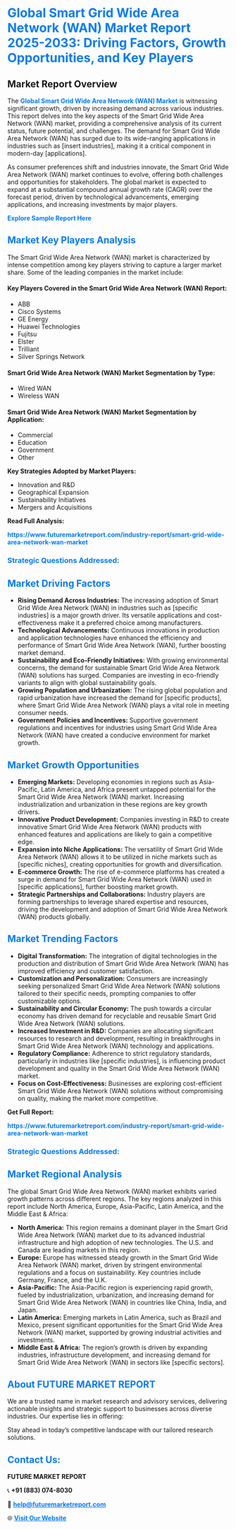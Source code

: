 <h1 style="color: #007BFF;">Global Smart Grid Wide Area Network (WAN) Market Report 2025-2033: Driving Factors, Growth Opportunities, and Key Players</h1>

<section id="overview">
<h2>Market Report Overview</h2>
<p>The <a href="https://www.futuremarketreport.com/industry-report/smart-grid-wide-area-network-wan-market" style="color: #007BFF; text-decoration: none;"><strong>Global Smart Grid Wide Area Network (WAN) Market</strong></a> is witnessing significant growth, driven by increasing demand across various industries. This report delves into the key aspects of the Smart Grid Wide Area Network (WAN) market, providing a comprehensive analysis of its current status, future potential, and challenges. The demand for Smart Grid Wide Area Network (WAN) has surged due to its wide-ranging applications in industries such as [insert industries], making it a critical component in modern-day [applications].</p>
<p>As consumer preferences shift and industries innovate, the Smart Grid Wide Area Network (WAN) market continues to evolve, offering both challenges and opportunities for stakeholders. The global market is expected to expand at a substantial compound annual growth rate (CAGR) over the forecast period, driven by technological advancements, emerging applications, and increasing investments by major players.</p>
</section>

<section id="overview">
<p><a href="https://www.futuremarketreport.com/request-sample/reportId=96829" style="color: #007BFF; text-decoration: none;"><strong>Explore Sample Report Here</strong></a></p>
</section>

<section id="key-players">
<h2 style="color: #007BFF;">Market Key Players Analysis</h2>
<p>The Smart Grid Wide Area Network (WAN) market is characterized by intense competition among key players striving to capture a larger market share. Some of the leading companies in the market include:</p>
<h4>Key Players Covered in the Smart Grid Wide Area Network (WAN) Report:</h4>
<ul><li>ABB</li><li>Cisco Systems</li><li>GE Energy</li><li>Huawei Technologies</li><li>Fujitsu</li><li>Elster</li><li>Trilliant</li><li>Silver Springs Network</li></ul>
<h4>Smart Grid Wide Area Network (WAN) Market Segmentation by Type:</h4>
<ul><li>Wired WAN</li><li>Wireless WAN</li></ul>

<h4>Smart Grid Wide Area Network (WAN) Market Segmentation by Application:</h4>
<ul><li>Commercial</li><li>Education</li><li>Government</li><li>Other</li></ul>
<p><strong>Key Strategies Adopted by Market Players:</strong></p>
<ul>
<li>Innovation and R&D</li>
<li>Geographical Expansion</li>
<li>Sustainability Initiatives</li>
<li>Mergers and Acquisitions</li>
</ul>
</section>

<section>
<p><strong>Read Full Analysis: </strong></p><a href="https://www.futuremarketreport.com/industry-report/smart-grid-wide-area-network-wan-market" style="color: #007BFF; text-decoration: none;"><strong>https://www.futuremarketreport.com/industry-report/smart-grid-wide-area-network-wan-market</strong></a>
<h3 style="color: #007BFF;">Strategic Questions Addressed:</h3>
</section>

<section id="driving-factors">
<h2 style="color: #007BFF;">Market Driving Factors</h2>
<ul>
<li><strong>Rising Demand Across Industries:</strong> The increasing adoption of Smart Grid Wide Area Network (WAN) in industries such as [specific industries] is a major growth driver. Its versatile applications and cost-effectiveness make it a preferred choice among manufacturers.</li>
<li><strong>Technological Advancements:</strong> Continuous innovations in production and application technologies have enhanced the efficiency and performance of Smart Grid Wide Area Network (WAN), further boosting market demand.</li>
<li><strong>Sustainability and Eco-Friendly Initiatives:</strong> With growing environmental concerns, the demand for sustainable Smart Grid Wide Area Network (WAN) solutions has surged. Companies are investing in eco-friendly variants to align with global sustainability goals.</li>
<li><strong>Growing Population and Urbanization:</strong> The rising global population and rapid urbanization have increased the demand for [specific products], where Smart Grid Wide Area Network (WAN) plays a vital role in meeting consumer needs.</li>
<li><strong>Government Policies and Incentives:</strong> Supportive government regulations and incentives for industries using Smart Grid Wide Area Network (WAN) have created a conducive environment for market growth.</li>
</ul>
</section>

<section id="growth-opportunities">
<h2 style="color: #007BFF;">Market Growth Opportunities</h2>
<ul>
<li><strong>Emerging Markets:</strong> Developing economies in regions such as Asia-Pacific, Latin America, and Africa present untapped potential for the Smart Grid Wide Area Network (WAN) market. Increasing industrialization and urbanization in these regions are key growth drivers.</li>
<li><strong>Innovative Product Development:</strong> Companies investing in R&D to create innovative Smart Grid Wide Area Network (WAN) products with enhanced features and applications are likely to gain a competitive edge.</li>
<li><strong>Expansion into Niche Applications:</strong> The versatility of Smart Grid Wide Area Network (WAN) allows it to be utilized in niche markets such as [specific niches], creating opportunities for growth and diversification.</li>
<li><strong>E-commerce Growth:</strong> The rise of e-commerce platforms has created a surge in demand for Smart Grid Wide Area Network (WAN) used in [specific applications], further boosting market growth.</li>
<li><strong>Strategic Partnerships and Collaborations:</strong> Industry players are forming partnerships to leverage shared expertise and resources, driving the development and adoption of Smart Grid Wide Area Network (WAN) products globally.</li>
</ul>
</section>

<section id="trending-factors">
<h2 style="color: #007BFF;">Market Trending Factors</h2>
<ul>
<li><strong>Digital Transformation:</strong> The integration of digital technologies in the production and distribution of Smart Grid Wide Area Network (WAN) has improved efficiency and customer satisfaction.</li>
<li><strong>Customization and Personalization:</strong> Consumers are increasingly seeking personalized Smart Grid Wide Area Network (WAN) solutions tailored to their specific needs, prompting companies to offer customizable options.</li>
<li><strong>Sustainability and Circular Economy:</strong> The push towards a circular economy has driven demand for recyclable and reusable Smart Grid Wide Area Network (WAN) solutions.</li>
<li><strong>Increased Investment in R&D:</strong> Companies are allocating significant resources to research and development, resulting in breakthroughs in Smart Grid Wide Area Network (WAN) technology and applications.</li>
<li><strong>Regulatory Compliance:</strong> Adherence to strict regulatory standards, particularly in industries like [specific industries], is influencing product development and quality in the Smart Grid Wide Area Network (WAN) market.</li>
<li><strong>Focus on Cost-Effectiveness:</strong> Businesses are exploring cost-efficient Smart Grid Wide Area Network (WAN) solutions without compromising on quality, making the market more competitive.</li>
</ul>
</section>

<section>
<p><strong>Get Full Report: </strong></p><a href="https://www.futuremarketreport.com/industry-report/smart-grid-wide-area-network-wan-market" style="color: #007BFF; text-decoration: none;"><strong>https://www.futuremarketreport.com/industry-report/smart-grid-wide-area-network-wan-market</strong></a>
<h3 style="color: #007BFF;">Strategic Questions Addressed:</h3>
</section>


<section id="regional-analysis">
<h2 style="color: #007BFF;">Market Regional Analysis</h2>
<p>The global Smart Grid Wide Area Network (WAN) market exhibits varied growth patterns across different regions. The key regions analyzed in this report include North America, Europe, Asia-Pacific, Latin America, and the Middle East & Africa:</p>
<ul>
<li><strong>North America:</strong> This region remains a dominant player in the Smart Grid Wide Area Network (WAN) market due to its advanced industrial infrastructure and high adoption of new technologies. The U.S. and Canada are leading markets in this region.</li>
<li><strong>Europe:</strong> Europe has witnessed steady growth in the Smart Grid Wide Area Network (WAN) market, driven by stringent environmental regulations and a focus on sustainability. Key countries include Germany, France, and the U.K.</li>
<li><strong>Asia-Pacific:</strong> The Asia-Pacific region is experiencing rapid growth, fueled by industrialization, urbanization, and increasing demand for Smart Grid Wide Area Network (WAN) in countries like China, India, and Japan.</li>
<li><strong>Latin America:</strong> Emerging markets in Latin America, such as Brazil and Mexico, present significant opportunities for the Smart Grid Wide Area Network (WAN) market, supported by growing industrial activities and investments.</li>
<li><strong>Middle East & Africa:</strong> The region’s growth is driven by expanding industries, infrastructure development, and increasing demand for Smart Grid Wide Area Network (WAN) in sectors like [specific sectors].</li>
</ul>
</section>

<footer>
<h2 style="color: #007BFF;">About FUTURE MARKET REPORT</h2>
<p>We are a trusted name in market research and advisory services, delivering actionable insights and strategic support to businesses across diverse industries. Our expertise lies in offering:</p>

<p>Stay ahead in today’s competitive landscape with our tailored research solutions.</p>

<h2 style="color: #007BFF;">Contact Us:</h2>
<p><strong>FUTURE MARKET REPORT</strong></p>
<p>📞 <strong>+91 (883) 074-8030</strong></p>
<p>📧 <strong><a href="mailto:help@futuremarketreport.com" style="color: #007BFF;">help@futuremarketreport.com</a></strong></p>
<p>🌐 <strong><a href="https://www.futuremarketreport.com/" style="color: #007BFF;">Visit Our Website</a></strong></p>
</footer>